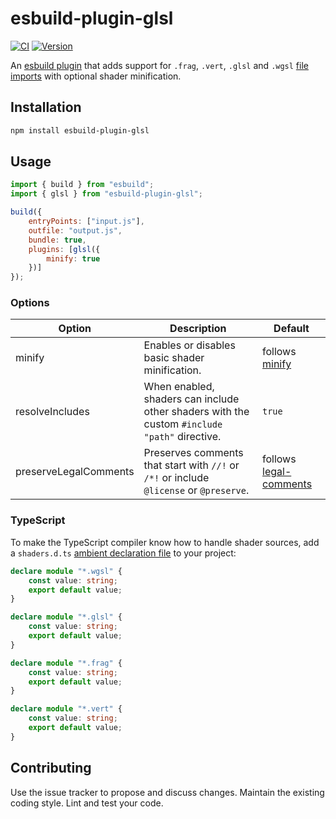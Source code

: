 # esbuild-plugin-glsl

[![CI](https://badgen.net/github/checks/vanruesc/esbuild-plugin-glsl/main)](https://github.com/vanruesc/esbuild-plugin-glsl/actions)
[![Version](https://badgen.net/npm/v/esbuild-plugin-glsl?color=green)](https://www.npmjs.com/package/esbuild-plugin-glsl)

An [esbuild plugin](https://esbuild.github.io/plugins/) that adds support for `.frag`, `.vert`, `.glsl` and `.wgsl` [file imports](https://esbuild.github.io/content-types/#text) with optional shader minification.

## Installation

```sh
npm install esbuild-plugin-glsl
```

## Usage

```js
import { build } from "esbuild";
import { glsl } from "esbuild-plugin-glsl";

build({
	entryPoints: ["input.js"],
	outfile: "output.js",
	bundle: true,
	plugins: [glsl({
		minify: true
	})]
});
```

### Options

| Option                | Description                                                                                  | Default                                                                 |
|-----------------------|----------------------------------------------------------------------------------------------|-------------------------------------------------------------------------|
| minify                | Enables or disables basic shader minification.                                               | follows [minify](https://esbuild.github.io/api/#minify)                 |
| resolveIncludes       | When enabled, shaders can include other shaders with the custom `#include "path"` directive. | `true`                                                                  |
| preserveLegalComments | Preserves comments that start with `//!` or `/*!` or include `@license` or `@preserve`.      | follows [legal-comments](https://esbuild.github.io/api/#legal-comments) |

### TypeScript

To make the TypeScript compiler know how to handle shader sources, add a `shaders.d.ts` [ambient declaration file](https://basarat.gitbook.io/typescript/type-system/intro/d.ts) to your project:

```ts
declare module "*.wgsl" {
	const value: string;
	export default value;
}

declare module "*.glsl" {
	const value: string;
	export default value;
}

declare module "*.frag" {
	const value: string;
	export default value;
}

declare module "*.vert" {
	const value: string;
	export default value;
}
```

## Contributing

Use the issue tracker to propose and discuss changes. Maintain the existing coding style. Lint and test your code.
